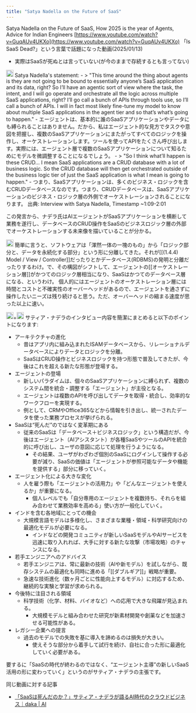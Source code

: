 ```yaml
---
title: "Satya Nadella on the Future of SaaS"
---
```


Satya Nadella on the Future of SaaS, How 2025 is the year of Agents, Advice for Indian Engineers
[https://www.youtube.com/watch?v=GuqAUv4UKXo](https://www.youtube.com/watch?v=GuqAUv4UKXo)
「Is SaaS Dead?」という言葉で話題になった動画(2025/01/13)
- 実際はSaaSが死ぬとは言っていない(が今のままで存続するとも言ってない)

<img src='https://scrapbox.io/api/pages/nishio/GPT/icon' alt='GPT.icon' height="19.5"/>
Satya Nadella's statement:
- > "This time around the thing about agents is they are not going to be bound to essentially anyone’s SaaS application and its data, right? So I’ll have an agentic sort of view where the task, the intent, and I will go operate and orchestrate all the logic across multiple SaaS applications, right? I’ll go call a bunch of APIs through tools use, so I’ll call a bunch of APIs. I will in fact most likely fine-tune my model to know about multiple SaaS applications in the agent tier and so that’s what’s going to happen."
- エージェントは、基本的に誰のSaaSアプリケーションやデータにも縛られることはありません。だから、私はエージェント的な見方でタスクや意図を把握し、複数のSaaSアプリケーションにまたがってすべてのロジックを操作し、オーケストレーションします。ツールを使ってAPIをたくさん呼び出します。実際には、エージェント層で複数のSaaSアプリケーションについて知るためにモデルを微調整することになるでしょう。
- > "So I think what’ll happen is these CRUD… I mean SaaS applications are a CRUD database with a lot of business logic. So the CRUD database will then get orchestrated outside of the business logic tier of just the SaaS application is what I mean is going to happen."
- つまり、SaaSアプリケーションは、多くのビジネス・ロジックを含むCRUDデータベースなのです。つまり、CRUDデータベースは、SaaSアプリケーションのビジネス・ロジック層の外側でオーケストレーションされることになります。
出典: Interview with Satya Nadella, Timestamp ~1:09-2:01

この発言から、ナデラ氏はAIエージェントがSaaSアプリケーションを横断して業務を遂行し、データベースのCRUD操作をSaaSのビジネスロジック層の外部でオーケストレーションする未来像を描いていることが分かる。

<img src='https://scrapbox.io/api/pages/nishio/nishio/icon' alt='nishio.icon' height="19.5"/>
簡単に言うと、ソフトウェアは「渾然一体の一塊のもの」から「ロジック部分と、データを永続化する部分」という形に分離してきた。それが[[(1.4.4) Model / View / Controller]]だったりとかデータベース(RDBMS)の発明と分離だったりするわけ。で、その構図がシフトして、エージェントの[[オーケストレーション層]]がかつてのロジック層相当になり、SaaSはかつてのデータベース層になる、というわけ。
個人的にはエージェントのオーケストレーション層には時間とコストと不確実性のオーバーヘッドがあるので、エージェントを通さずに操作したいニーズは残り続けると思う。ただ、オーバーヘッドの縮まる速度が思った以上に速い。

<img src='https://scrapbox.io/api/pages/nishio/o1 Pro/icon' alt='o1 Pro.icon' height="19.5"/>+<img src='https://scrapbox.io/api/pages/nishio/o3-mini-high/icon' alt='o3-mini-high.icon' height="19.5"/>
サティア・ナデラのインタビュー内容を簡潔にまとめると以下のポイントになります:

- アーキテクチャの進化
    - 昔はアプリ内に組み込まれたISAMデータベースから、リレーショナルデータベースによりデータとロジックを分離。
    - SaaSはCRUD操作とビジネスロジックを持つ形態で普及してきたが、今後はこれを超える新たな形態が登場する。
- エージェントの登場
    - 新しいパラダイムは、個々のSaaSアプリケーションに縛られず、複数のシステム間を統合・調整する「エージェント」が主役となる。
    - エージェントは複数のAPIを呼び出してデータを取得・統合し、効率的なワークフローを実現する。
    - 例として、CRMやOffice365などから情報を引き出し、統一されたデータを使った業務プロセスが挙げられる。
- SaaSは“死んだ”のではなく変革期にある
    - 従来のSaaSは「データベース＋ビジネスロジック」という構造だが、今後はエージェント（AIアシスタント）が各種SaaSやツールのAPIを統合的に呼び出し、ユーザの意図に応じて処理を行うようになる。
        - その結果、ユーザがわざわざ個別のSaaSにログインして操作する必要が減り、SaaSの価値は「エージェントが参照可能なデータや機能を提供する」部分に移っていく。
- エージェント化による大きな変化
    - 人を雇う際も「エージェントの活用力」や「どんなエージェントを使えるか」が重要になる。
        - 個人レベルでも「自分専用のエージェントを複数持ち、それらを組み合わせて業務効率を高める」使い方が一般化していく。
- インドを含む各地域にとっての機会
    - 大規模言語モデルは多様化し、さまざまな業種・領域・科学研究向けの最適化モデルが必要になる。
        - インドなどの開発コミュニティが新しいSaaSモデルやAIサービスを迅速に取り入れれば、大手に対する新たな攻撃（市場攻略）のチャンスになる。
- 若手エンジニアへのアドバイス
    - 若手エンジニアは、常に最新の技術（AIや新モデル）を試しながら、既存システムの最適化も同時に進める「[[ダブルギア]]」戦略が重要。
    - 急速な技術進化（数ヶ月ごとに性能向上するモデル）に対応するため、継続的な実験と学習が求められる。
- 今後特に注目される領域
    - 科学技術（化学、材料、バイオなど）への応用で大きな飛躍が見込まれる。
        - 大規模モデルと組み合わせた研究が新素材開発や創薬などを加速させる可能性がある。
- レガシー企業への提言
    - 過去のモデルでの失敗を基に導入を諦めるのは損失が大きい。
        - 使えそうな部分から着手して試行を続け、自社に合った形に最適化していく必要がある。

要するに「SaaSの時代が終わるのではなく、“エージェント主導”の新しいSaaS活用の形に変わっていく」というのがサティア・ナデラの主張です。

同じ動画に対する記事
- [「SaaSは死んだのか？」サティア・ナデラが語るAI時代のクラウドビジネス｜daka | AI](https://note.com/daka1/n/n6ba507aa0b1b?utm_source=chatgpt.com)
